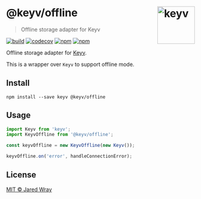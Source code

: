 # @keyv/offline [<img width="100" align="right" src="https://jaredwray.com/images/keyv-symbol.svg" alt="keyv">](https://github.com/jaredwra/keyv)

> Offline storage adapter for Keyv

[![build](https://github.com/jaredwray/keyv/actions/workflows/tests.yaml/badge.svg)](https://github.com/jaredwray/keyv/actions/workflows/tests.yaml)
[![codecov](https://codecov.io/gh/jaredwray/keyv/branch/main/graph/badge.svg?token=bRzR3RyOXZ)](https://codecov.io/gh/jaredwray/keyv)
[![npm](https://img.shields.io/npm/v/@keyv/offline.svg)](https://www.npmjs.com/package/@keyv/offline)
[![npm](https://img.shields.io/npm/dm/@keyv/offline)](https://npmjs.com/package/@keyv/offline)

Offline storage adapter for [Keyv](https://github.com/jaredwray/keyv).

This is a wrapper over `Keyv` to support offline mode.

## Install

```shell
npm install --save keyv @keyv/offline
```

## Usage

```js
import Keyv from 'keyv';
import KeyvOffline from '@keyv/offline';

const keyvOffline = new KeyvOffline(new Keyv());

keyvOffline.on('error', handleConnectionError);
```

## License

[MIT © Jared Wray](LISCENCE)
